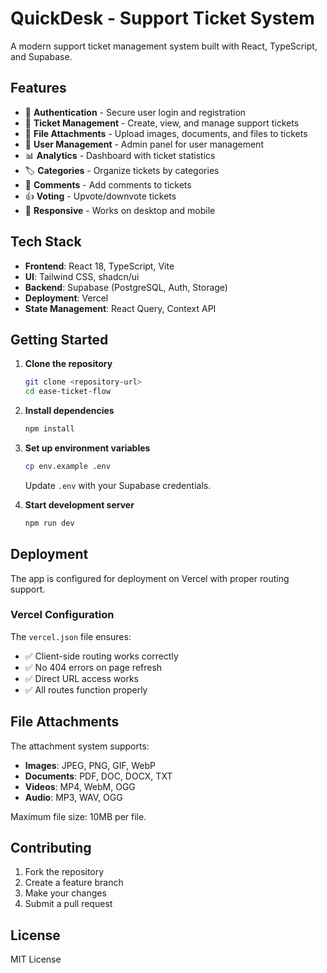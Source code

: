 # QuickDesk - Support Ticket System

A modern support ticket management system built with React, TypeScript, and Supabase.

## Features

- 🔐 **Authentication** - Secure user login and registration
- 🎫 **Ticket Management** - Create, view, and manage support tickets
- 📎 **File Attachments** - Upload images, documents, and files to tickets
- 👥 **User Management** - Admin panel for user management
- 📊 **Analytics** - Dashboard with ticket statistics
- 🏷️ **Categories** - Organize tickets by categories
- 💬 **Comments** - Add comments to tickets
- 👍 **Voting** - Upvote/downvote tickets
- 📱 **Responsive** - Works on desktop and mobile

## Tech Stack

- **Frontend**: React 18, TypeScript, Vite
- **UI**: Tailwind CSS, shadcn/ui
- **Backend**: Supabase (PostgreSQL, Auth, Storage)
- **Deployment**: Vercel
- **State Management**: React Query, Context API

## Getting Started

1. **Clone the repository**
   ```bash
   git clone <repository-url>
   cd ease-ticket-flow
   ```

2. **Install dependencies**
   ```bash
   npm install
   ```

3. **Set up environment variables**
   ```bash
   cp env.example .env
   ```
   Update `.env` with your Supabase credentials.

4. **Start development server**
   ```bash
   npm run dev
   ```

## Deployment

The app is configured for deployment on Vercel with proper routing support.

### Vercel Configuration

The `vercel.json` file ensures:
- ✅ Client-side routing works correctly
- ✅ No 404 errors on page refresh
- ✅ Direct URL access works
- ✅ All routes function properly

## File Attachments

The attachment system supports:
- **Images**: JPEG, PNG, GIF, WebP
- **Documents**: PDF, DOC, DOCX, TXT
- **Videos**: MP4, WebM, OGG
- **Audio**: MP3, WAV, OGG

Maximum file size: 10MB per file.

## Contributing

1. Fork the repository
2. Create a feature branch
3. Make your changes
4. Submit a pull request

## License

MIT License